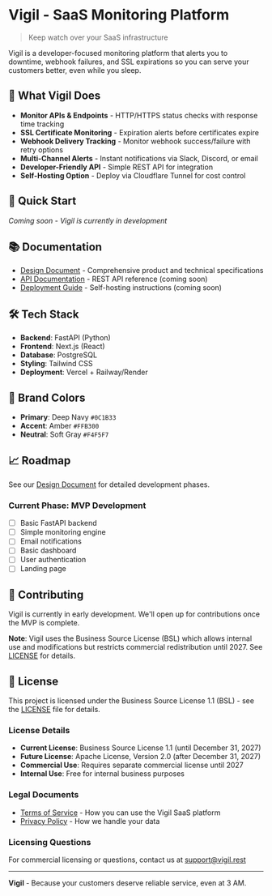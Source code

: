# Vigil - SaaS Monitoring Platform

> Keep watch over your SaaS infrastructure

Vigil is a developer-focused monitoring platform that alerts you to downtime, webhook failures, and SSL expirations so you can serve your customers better, even while you sleep.

## 🎯 What Vigil Does

- **Monitor APIs & Endpoints** - HTTP/HTTPS status checks with response time tracking
- **SSL Certificate Monitoring** - Expiration alerts before certificates expire
- **Webhook Delivery Tracking** - Monitor webhook success/failure with retry options
- **Multi-Channel Alerts** - Instant notifications via Slack, Discord, or email
- **Developer-Friendly API** - Simple REST API for integration
- **Self-Hosting Option** - Deploy via Cloudflare Tunnel for cost control

## 🚀 Quick Start

*Coming soon - Vigil is currently in development*

## 📚 Documentation

- [Design Document](./DESIGN_DOCUMENT.md) - Comprehensive product and technical specifications
- [API Documentation](./docs/api.md) - REST API reference (coming soon)
- [Deployment Guide](./docs/deployment.md) - Self-hosting instructions (coming soon)

## 🛠️ Tech Stack

- **Backend**: FastAPI (Python)
- **Frontend**: Next.js (React)
- **Database**: PostgreSQL
- **Styling**: Tailwind CSS
- **Deployment**: Vercel + Railway/Render

## 🎨 Brand Colors

- **Primary**: Deep Navy `#0C1B33`
- **Accent**: Amber `#FFB300`
- **Neutral**: Soft Gray `#F4F5F7`

## 📈 Roadmap

See our [Design Document](./DESIGN_DOCUMENT.md#implementation-roadmap) for detailed development phases.

### Current Phase: MVP Development
- [ ] Basic FastAPI backend
- [ ] Simple monitoring engine
- [ ] Email notifications
- [ ] Basic dashboard
- [ ] User authentication
- [ ] Landing page

## 🤝 Contributing

Vigil is currently in early development. We'll open up for contributions once the MVP is complete.

**Note**: Vigil uses the Business Source License (BSL) which allows internal use and modifications but restricts commercial redistribution until 2027. See [LICENSE](LICENSE) for details.

## 📄 License

This project is licensed under the Business Source License 1.1 (BSL) - see the [LICENSE](LICENSE) file for details.

### License Details

- **Current License**: Business Source License 1.1 (until December 31, 2027)
- **Future License**: Apache License, Version 2.0 (after December 31, 2027)
- **Commercial Use**: Requires separate commercial license until 2027
- **Internal Use**: Free for internal business purposes

### Legal Documents

- [Terms of Service](TERMS.md) - How you can use the Vigil SaaS platform
- [Privacy Policy](PRIVACY.md) - How we handle your data

### Licensing Questions

For commercial licensing or questions, contact us at support@vigil.rest

---

**Vigil** - Because your customers deserve reliable service, even at 3 AM. 
